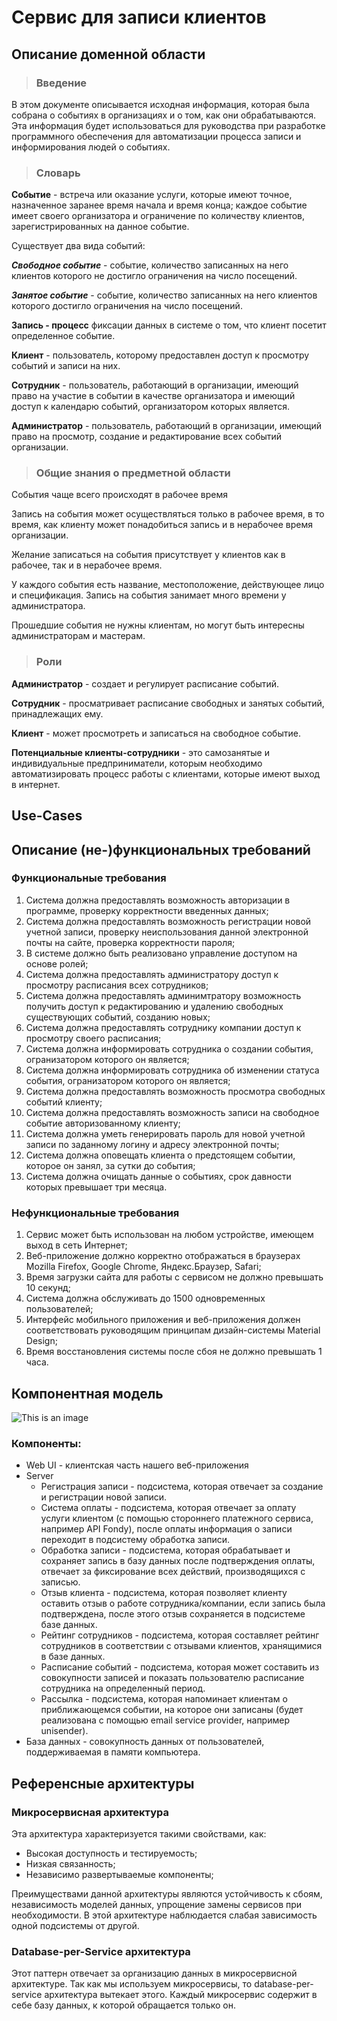 # Сервис для записи клиентов
## Описание доменной области
> ### Введение
В этом документе описывается исходная информация, которая была собрана о событиях в организациях и о том, как они обрабатываются. Эта информация будет использоваться для руководства при разработке программного обеспечения для автоматизации процесса записи и информирования людей о событиях.
> ### Словарь
**Событие** - встреча или оказание услуги, которые имеют точное, назначенное заранее время начала и время конца; каждое событие имеет своего организатора и ограничение по количеству клиентов, зарегистрированных на данное событие. 

Существует два вида событий:

***Свободное событие*** - событие, количество записанных на него клиентов которого не достигло ограничения на число посещений.

***Занятое событие*** - событие, количество записанных на него клиентов которого достигло ограничения на число посещений.

**Запись - процесс** фиксации данных в системе о том, что клиент посетит определенное событие. 

**Клиент** - пользователь, которому предоставлен доступ к просмотру событий и записи на них.

**Сотрудник** - пользователь, работающий в организации, имеющий право на участие в событии в качестве организатора и имеющий доступ к календарю событий, организатором которых является.

**Администратор** - пользователь, работающий в организации, имеющий право на просмотр, создание и редактирование всех событий организации. 

> ### Общие знания о предметной области

События чаще всего происходят в рабочее время

Запись на события может осуществляться только в рабочее время, в то время, как клиенту может понадобиться запись и в нерабочее время организации.

Желание записаться на события присутствует у клиентов как в рабочее, так и в нерабочее время.

У каждого события есть название, местоположение, действующее лицо и спецификация.
Запись на события занимает много времени у администратора.

Прошедшие события не нужны клиентам, но могут быть интересны администраторам и мастерам.

> ### Роли
**Администратор** - создает и регулирует расписание событий.

**Сотрудник** - просматривает расписание свободных и занятых событий, принадлежащих ему.

**Клиент** - может просмотреть и записаться на свободное событие.

**Потенциальные клиенты-сотрудники** - это самозанятые и индивидуальные предприниматели, которым необходимо автоматизировать процесс работы с клиентами, которые имеют выход в интернет.

## Use-Cases

## Описание (не-)функциональных требований
### Функциональные требования

1. Система должна предоставлять возможность авторизации в программе, проверку корректности введенных данных;
2. Система должна предоставлять возможность регистрации новой учетной записи, проверку неиспользования данной электронной почты на сайте, проверка корректности пароля;
3. В системе должно быть реализовано управление доступом на основе ролей;
4. Система должна предоставлять администратору доступ к просмотру расписания всех сотрудников;
5. Система должна предоставлять админимтратору возможность получить доступ к редактированию и удалению свободных существующих событий, созданию новых;
6. Система должна предоставлять сотруднику компании доступ к просмотру своего расписания;
7. Система должна информировать сотрудника о создании события, огранизатором которого он является;
8. Система должна информировать сотрудника об изменении статуса события, огранизатором которого он является;
9. Система должна предоставлять возможность просмотра свободных событий клиенту;
10. Система должна предоставлять возможность записи на свободное событие авторизованному клиенту;
11. Система должна уметь генерировать пароль для новой учетной записи по заданному логину и адресу электронной почты;
12. Система должна оповещать клиента о предстоящем событии, которое он занял, за сутки до события;
13. Система должна очищать данные о событиях, срок давности которых превышает три месяца.

### Нефункциональные требования
1. Сервис может быть использован на любом устройстве, имеющем выход в сеть Интернет;
2. Веб-приложение должно корректно отображаться в браузерах Mozilla Firefox, Google Chrome, Яндекс.Браузер, Safari;
3. Время загрузки сайта для работы с сервисом не должно превышать 10 секунд;
4. Система должна обслуживать до 1500 одновременных пользователей;
5. Интерфейс мобильного приложения и веб-приложения должен соответствовать руководящим принципам дизайн-системы Material Design;
6. Время восстановления системы после сбоя не должно превышать 1 часа.

## Компонентная модель
![This is an image](https://github.com/volotovanastasia/NashaComanda/blob/main/componentnaya_model.jpg)
### Компоненты:
- Web UI - клиентская часть нашего веб-приложения
- Server
  - Регистрация записи - подсистема, которая отвечает за создание и регистрации новой записи.
  - Система оплаты - подсистема, которая отвечает за оплату услуги клиентом (с помощью стороннего платежного сервиса, например API Fondy), после оплаты информация о записи переходит в подсистему обработка записи.
  - Обработка записи - подсистема, которая обрабатывает и сохраняет запись в базу данных после подтверждения оплаты, отвечает за фиксирование всех действий, производящихся с записью.
  - Отзыв клиента - подсистема, которая позволяет клиенту оставить отзыв о работе сотрудника/компании, если запись была подтверждена, после этого отзыв сохраняется в подсистеме базе данных.
  - Рейтинг сотрудников - подсистема, которая составляет рейтинг сотрудников в соответствии с отзывами клиентов, хранящимися в базе данных.
  - Расписание событий - подсистема, которая может составить из совокупности записей и показать пользователю расписание сотрудника на определенный период. 
  - Рассылка - подсистема, которая напоминает клиентам о приближающемся событии, на которое они записаны (будет реализована с помощью email service provider, например unisender).
- База данных - совокупность данных от пользователей, поддерживаемая в памяти компьютера.


## Референсные архитектуры
### Микросервисная архитектура
Эта архитектура характеризуется такими свойствами, как:
- Высокая доступность и тестируемость;
- Низкая связанность;
- Независимо развертываемые компоненты;

Преимуществами данной архитектуры являются устойчивость к сбоям, независимость моделей данных, упрощение замены сервисов при необходимости.
В этой архитектуре наблюдается слабая зависимость одной подсистемы от другой.

### Database-per-Service архитектура
Этот паттерн отвечает за организацию данных в микросервисной архитектуре. Так как мы используем микросервисы, то database-per-service архитектура вытекает этого.
Каждый микросервис содержит в себе базу данных, к которой обращается только он.

